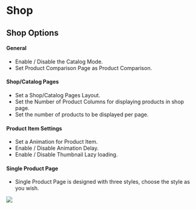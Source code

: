 # Shop

## Shop Options


#### General

* Enable / Disable the Catalog Mode.
* Set Product Comparison Page as Product Comparison.

#### Shop/Catalog Pages

* Set a Shop/Catalog Pages Layout.
* Set the Number of Product Columns for displaying products in shop page.
* Set the number of products to be displayed per page.

#### Product Item Settings

* Set a Animation for Product Item.
* Enable / Disable Animation Delay.
* Enable / Disable Thumbnail Lazy loading.

#### Single Product Page
* Single Product Page is designed with three styles, choose the style as you wish.


![](http://transvelo.github.io/docs/mybag/images/theme-options-shop.png)


